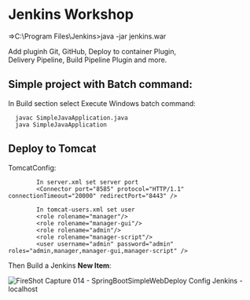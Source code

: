 # Jenkins Workshop


=>C:\Program Files\Jenkins>java -jar jenkins.war

Add pluginh Git, GitHub, Deploy to container Plugin, 	
Delivery Pipeline, Build Pipeline Plugin and more.


Simple project with Batch command:
-----------------------------------------------

In Build section select Execute Windows batch command:
   
      javac SimpleJavaApplication.java  
      java SimpleJavaApplication
 
 
 
Deploy to Tomcat
-----------------------------------------------

TomcatConfig:

			In server.xml set server port
			<Connector port="8585" protocol="HTTP/1.1" connectionTimeout="20000" redirectPort="8443" />

			In tomcat-users.xml set user
			<role rolename="manager"/>
			<role rolename="manager-gui"/>        
			<role rolename="admin"/>
			<role rolename="manager-script"/>
			<user username="admin" password="admin" roles="admin,manager,manager-gui,manager-script" /> 
			

Then Build a Jenkins **New Item**:



 ![FireShot Capture 014 - SpringBootSimpleWebDeploy Config  Jenkins  - localhost](https://user-images.githubusercontent.com/32607915/152630045-34a685a1-bdfa-466f-a989-876df9af5c52.png)

 

